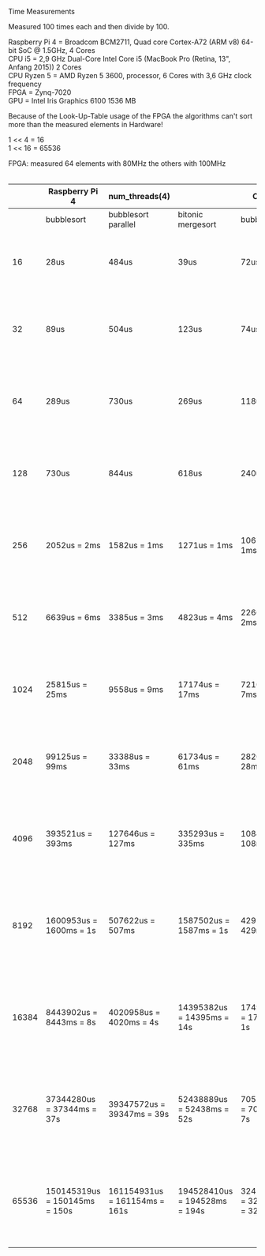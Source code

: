 Time Measurements <br>

Measured 100 times each and then divide by 100. <br>

Raspberry Pi 4 = Broadcom BCM2711, Quad core Cortex-A72 (ARM v8) 64-bit SoC @ 1.5GHz, 4 Cores <br>
CPU i5 = 2,9 GHz Dual-Core Intel Core i5 (MacBook Pro (Retina, 13", Anfang 2015)) 2 Cores <br>
CPU Ryzen 5 = AMD Ryzen 5 3600, processor, 6 Cores with 3,6 GHz clock frequency <br>
FPGA = Zynq-7020 <br>
GPU = Intel Iris Graphics 6100 1536 MB <br>

Because of the Look-Up-Table usage of the FPGA the algorithms can't sort more than the measured elements in Hardware! <br>

1 << 4  = 16 <br>
1 << 16 = 65536 <br>

FPGA: measured 64 elements with 80MHz the others with 100MHz <br>
<br>

|       | Raspberry Pi 4                | num_threads(4)                |                               | CPU i5                     | num_threads(2)             |                            | CPU Ryzen 5                | num_threads(6)          |                            | FPGA             |                   | GPU                                                                       |
|-------|-------------------------------|-------------------------------|-------------------------------|----------------------------|----------------------------|----------------------------|----------------------------|-------------------------|----------------------------|------------------|-------------------|---------------------------------------------------------------------------|
|       | bubblesort                    | bubblesort parallel           | bitonic mergesort             | bubblesort                 | bubblesort parallel        | bitonic mergesort          | bubblesort                 | bubblesort parallel     | bitonic mergesort          | bubblesort       | bitonic mergesort | bubblesort                                                                |
| 16    | 28us                          | 484us                         | 39us                          | 72us                       | 624us                      | 54us                       | 17us                       | 372us                   | 16us                       | 3151ns = 3,151us | 3891ns = 3,891us  | OpenCL execution time: 0.2451 ms Whole Calc 7718µs = 7ms                  |
| 32    | 89us                          | 504us                         | 123us                         | 74us                       | 1284us = 1ms               | 60us                       | 28us                       | 754us                   | 26us                       | 3843ns = 3,843us | 5337ns = 5,337us  | OpenCL execution time: 0.5128 ms Whole Calc 10487µs = 10ms                |
| 64    | 289us                         | 730us                         | 269us                         | 118us                      | 2325us = 2ms               | 100us                      | 40us                       | 1443us = 1ms            | 39us                       | -                | 6896ns= 6,896us   | OpenCL execution time: 1.0187 ms Whole Calc 17290µs = 17ms                |
| 128   | 730us                         | 844us                         | 618us                         | 240us                      | 4429us = 4ms               | 160us                      | 88us                       | 2805us = 2ms            | 92us                       | -                | -                 | OpenCL execution time: 2.0943 ms Whole Calc 36368µs = 36ms                |
| 256   | 2052us = 2ms                  | 1582us = 1ms                  | 1271us = 1ms                  | 1067us = 1ms               | 9375us = 9ms               | 368us                      | 281us                      | 5703us = 5ms            | 247us                      | -                | -                 | OpenCL execution time: 4.0221 ms Whole Calc 66539µs = 66ms                |
| 512   | 6639us = 6ms                  | 3385us = 3ms                  | 4823us = 4ms                  | 2266us = 2ms               | 17465us = 17ms             | 1778us = 1ms               | 1015us = 1ms               | 11649us = 11ms          | 818us                      | -                | -                 | OpenCL execution time: 8.1586 ms Whole Calc 126283µs = 126ms              |
| 1024  | 25815us = 25ms                | 9558us = 9ms                  | 17174us = 17ms                | 7210us = 7ms               | 42983us = 42ms             | 6076us = 6ms               | 3916us = 3ms               | 23642us = 23ms          | 2912us = 2ms               | -                | -                 | OpenCL execution time: 15.8241 ms Whole Calc 250888µs = 250ms             |
| 2048  | 99125us = 99ms                | 33388us = 33ms                | 61734us = 61ms                | 28207us = 28ms             | 92729us = 92ms             | 24710us = 24ms             | 15344us = 15ms             | 48513us = 48ms          | 10720us = 10ms             | -                | -                 | OpenCL execution time: 32.5062 ms Whole Calc 499768µs = 499ms             |
| 4096  | 393521us = 393ms              | 127646us = 127ms              | 335293us = 335ms              | 108477us = 108ms           | 295716us = 295ms           | 114561us = 114ms           | 65219us = 65ms             | 101845us = 101ms        | 41432us = 41ms             | -                | -                 | OpenCL execution time: 66.3929 ms Whole Calc 1011611µs = 1011ms = 1s      |
| 8192  | 1600953us = 1600ms = 1s       | 507622us = 507ms              | 1587502us = 1587ms = 1s       | 429105us = 429ms           | 591468us = 591ms           | 457957us = 457m            | 309035us = 309ms           | 238377us = 238ms        | 274802us = 274ms           | -                | -                 | OpenCL execution time: 141.6652 ms Whole Calc 2105625µs = 2105ms = 2s     |
| 16384 | 8443902us = 8443ms = 8s       | 4020958us = 4020ms = 4s       | 14395382us = 14395ms = 14s    | 1749546us = 1749ms = 1s    | 1539134us = 1539ms = 1s    | 1886338us = 1886ms = 1s    | 1286446us = 1286ms = 1s    | 628084us = 628ms        | 1496998us = 1496ms = 1s    | -                | -                 | OpenCL execution time: 297.9275 ms Whole Calc 2782859µs = 2782ms = 2s     |
| 32768 | 37344280us = 37344ms = 37s    | 39347572us = 39347ms = 39s    | 52438889us = 52438ms = 52s    | 7055420us = 7055ms = 7s    | 4971618us = 4971ms = 4s    | 9159550us = 9159ms = 9s    | 5252279us = 5252ms = 5s    | 1821525us = 1821ms = 1s | 5058049us = 5058ms = 5s    | -                | -                 | OpenCL execution time: 734.0964 ms Whole Calc 5338790µs = 5338ms = 5s     |
| 65536 | 150145319us = 150145ms = 150s | 161154931us = 161154ms = 161s | 194528410us = 194528ms = 194s | 32416705us = 32416ms = 32s | 22319961us = 22319ms = 22s | 42702610us = 42702ms = 42s | 20765194us = 20765ms = 20s | 6374055us = 6374ms = 6s | 19688556us = 19688ms = 19s | -                | -                 | OpenCL execution time: 2069.0165 ms Whole Calc 11283997µs = 11283ms = 11s |
